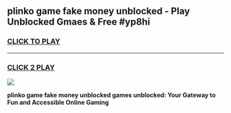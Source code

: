 
## plinko game fake money unblocked - Play Unblocked Gmaes & Free #yp8hi
<h3>
<a href="https://news.freeplayer.one?title=plinko_game_fake_money_unblocked&ref=03M">CLICK TO PLAY</a></h3>
<hr>

<h3>
<a href="https://news.freeplayer.one?title=plinko_game_fake_money_unblocked&ref=03M">CLICK 2 PLAY</a>
  
</h3>

<a href="https://news.freeplayer.one?title=plinko_game_fake_money_unblocked&ref=03M"><img src="https://clearcache.store/games.png"></a>


**plinko game fake money unblocked games unblocked: Your Gateway to Fun and Accessible Online Gaming**

